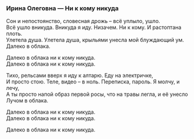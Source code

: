 ### Ирина Олеговна — Ни к кому никуда  

Сон и непостоянство, словесная дрожь – всё уплыло, ушло.  
Всё ушло вникуда. Вникуда я иду. Низачем. Ни к кому. И растоптана плоть.  
Улетела душа. Улетела душа, крыльями унесла мой блуждающий ум.  
Далеко в облака.  

Далеко в облака ни к кому никуда.  
Далеко в облака ни к кому никуда.  

Тихо, рельсами вверх я иду к алтарю. Еду на электричке,  
И просто стою. Теле, видео – в ноль. Переписка, пароль. Я молчу, и лечу,  
А ты просто напой образ первой росы, что на травы легла, и её унесло  
Лучом в облака.  

Далеко в облака ни к кому никуда.  
Далеко в облака ни к кому никуда.  

Далеко в облака ни к кому никуда.  
